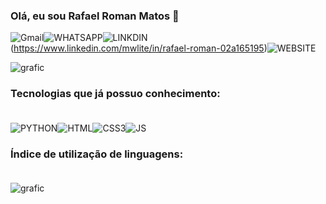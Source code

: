 ### Olá, eu sou Rafael Roman Matos 🤙

![Gmail](https://img.shields.io/badge/Gmail-D14836?style=for-the-badge&logo=gmail&logoColor=white)![WHATSAPP](https://img.shields.io/badge/WhatsApp-25D366?style=for-the-badge&logo=whatsapp&logoColor=white)![LINKDIN](https://img.shields.io/badge/LinkedIn-0077B5?style=for-the-badge&logo=linkedin&logoColor=white)(https://www.linkedin.com/mwlite/in/rafael-roman-02a165195)![WEBSITE](https://img.shields.io/badge/GitHub-100000?style=for-the-badge&logo=github&logoColor=white)

![grafic](https://github-readme-stats.vercel.app/api?username=romanuser&theme=blue-green)

### Tecnologias que já possuo conhecimento:<br><br>
![PYTHON](https://img.shields.io/badge/Python-3776AB?style=for-the-badge&logo=python&logoColor=white)![HTML](https://img.shields.io/badge/HTML5-E34F26?style=for-the-badge&logo=html5&logoColor=white)![CSS3](https://img.shields.io/badge/CSS3-1572B6?style=for-the-badge&logo=css3&logoColor=white)![JS](https://img.shields.io/badge/JavaScript-323330?style=for-the-badge&logo=javascript&logoColor=F7DF1E)<br>

### Índice de utilização de linguagens:<br><br>
![grafic](https://github-readme-stats.vercel.app/api/top-langs/?username=romanuser&theme=blue-green)
